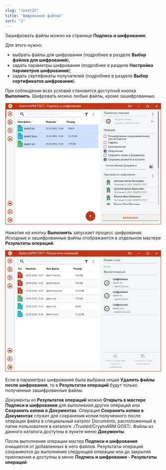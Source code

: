 ```yaml
---
slug: "/post22"
title: "Шифрование файлов"
sort: "1"
---
```


Зашифровать файлы можно на странице **Подпись и шифрование**.

Для этого нужно:
-  выбрать файлы для шифрования (подробнее в разделе **Выбор файлов для шифрования**),
-  задать параметры шифрования (подробнее в разделе **Настройка параметров шифрования**);
-  задать сертификаты получателей (подробнее в разделе **Выбор сертификатов шифрования**).

При соблюдении всех условий становится доступной кнопка **Выполнить**. Шифровать можно любые
файлы, кроме зашифрованных.

![cipher.png](./images/cipher.png "Шифрование файлов")

Нажатие на кнопку **Выполнить** запускает процесс шифрования. Исходные и зашифрованные файлы отображаются в отдельном мастере **Результаты операций**.

![cipher-result.png](./images/cipher-result.png "Результаты операции шифрования")

Если в параметрах шифрования была выбрана опция **Удалить файлы после шифрования**, то в **Результатах операций** будут только полученные зашифрованные файлы.

Документы из **Результатов операций** можно **Открыть в мастере Подписи и шифрования** для выполнения других операций или **Сохранить копию в Документах**. Операция **Сохранить копию в Документах** служит для сохранения копии полученного после операции файла в специальный каталог Documents, расположенный в папке пользователя в каталоге ./Trusted/CryptoARM GOST/. Файлы из данного каталога доступны в пункте меню **Документы**.

После выполнения операции мастер **Подписи и шифрования** очищается от добавленных в него файлов. Результаты операций сохраняются до выполнения следующей операции или до закрытия приложения и доступны в меню **Подпись и шифрование - Результаты операций**. 
